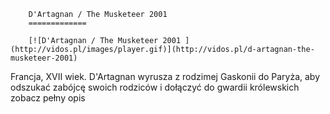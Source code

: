 
        D'Artagnan / The Musketeer 2001 
        =============
        
        [![D'Artagnan / The Musketeer 2001 ](http://vidos.pl/images/player.gif)](http://vidos.pl/d-artagnan-the-musketeer-2001)
        
        
 Francja, XVII wiek. D'Artagnan wyrusza z rodzimej Gaskonii do Paryża, aby odszukać zabójcę swoich rodziców i dołączyć do gwardii królewskich zobacz pełny opis
    